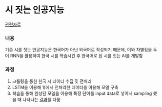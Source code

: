 # 시 짓는 인공지능  
[관련자료](http://yerin.creatorlink.net/%EC%8B%9C-%EC%A7%93%EB%8A%94-%EC%9D%B8%EA%B3%B5%EC%A7%80%EB%8A%A5)  

### 내용
기존 시를 짓는 인공지능은 한국어가 아닌 외국어로 작성되기 때문에, 이와 차별점을 두어 RNN을 활용하여 한국 시를 학습시킨 후 한국어로 된 시를 짓는 AI를 개발함 

### 과정

 1) 크롤링을 통한 한국 시 데이터 수집 및 전처리      
 2) LSTM을 이용해 1)에서 전처리한 데이터를 이용해 모델 구축    
 3) 학습을 통해 완성된 모델을 이용해 특정 단어를 input data로 넣어서 sampling 했을 때 나타나는 [결과](http://yerin.creatorlink.net/%EC%8B%9C-%EC%A7%93%EB%8A%94-%EC%9D%B8%EA%B3%B5%EC%A7%80%EB%8A%A5)를 다룸    
